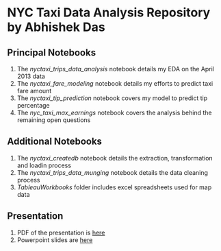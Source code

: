 # NYC Taxi Data Analysis Repository by Abhishek Das

## Principal Notebooks

1. The *nyctaxi_trips_data_analysis* notebook details my EDA on the April 2013 data
2. The *nyctaxi_fare_modeling* notebook details my efforts to predict taxi fare amount
3. The *nyctaxi_tip_prediction* notebook covers my model to predict tip percentage
4. The *nyc_taxi_max_earnings* notebook covers the analysis behind the remaining open questions

## Additional Notebooks

1. The *nyctaxi_createdb* notebook details the extraction, transformation and loadin process
2. The *nyctaxi_trips_data_munging* notebook details the data cleaning process
3. *TableauWorkbooks* folder includes excel spreadsheets used for map data

## Presentation

1. PDF of the presentation is [here](https://factorwonk.github.io/ADasTaxiNYC.pdf)
2. Powerpoint slides are [here](https://factorwonk.github.io/ADasTaxiNYC.pptx)
